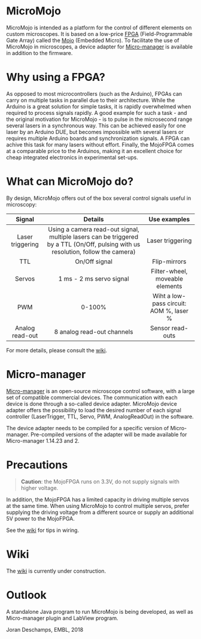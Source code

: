 # MicroMojo

MicroMojo is intended as a platform for the control of different elements on custom microscopes. It is based on a low-price [FPGA](https://en.wikipedia.org/wiki/Field-programmable_gate_array "Wikipedia") (Field-Programmable Gate Array) called the [Mojo](https://embeddedmicro.com/products/mojo-v3 "Mojo V3") (Embedded Micro). To facilitate the use of MicroMojo in microscopes, a device adapter for [Micro-manager](https://micro-manager.org/ "Micro-manager website") is available in addition to the firmware.

# Why using a FPGA?

As opposed to most microcontrollers (such as the Arduino), FPGAs can carry on multiple tasks in parallel due to their architecture. While the Arduino is a great solution for simple tasks, it is rapidly overwhelmed when required to process signals rapidly. A good example for such a task - and the original motivation for MicroMojo - is to pulse in the microsecond range several lasers in a synchronous way. This can be achieved easily for one laser by an Arduino DUE, but becomes impossible with several lasers or requires multiple Arduino boards and synchronization signals. A FPGA can achive this task for many lasers without effort. Finally, the MojoFPGA comes at a comparable price to the Arduinos, making it an excellent choice for cheap integrated electronics in experimental set-ups. 

# What can MicroMojo do?

By design, MicroMojo offers out of the box several control signals useful in microscopy:

| Signal           | Details           | Use examples  |
| :--------------: |:-------------:| :-----:|
| Laser triggering | Using a camera read-out signal, multiple lasers can be triggered by a TTL (On/Off, pulsing with us resolution, follow the camera) | Laser triggering |
| TTL              | On/Off signal      |  Flip-mirrors  |
| Servos           | 1 ms - 2 ms servo signal      | Filter-wheel, moveable elements |
| PWM              | 0-100%      | Wiht a low-pass circuit: AOM %, laser % |
| Analog read-out  | 8 analog read-out channels      | Sensor read-outs |

For more details, please consult the [wiki](https://github.com/jdeschamps/MicroMojo/wiki).

# Micro-manager

[Micro-manager](https://micro-manager.org/ "Micro-manager website") is an open-source microscope control software, with a large set of compatible commercial devices. The communication with each device is done through a so-called device adapter. MicroMojo device adapter offers the possibility to load the desired number of each signal controller (LaserTrigger, TTL, Servo, PWM, AnalogReadOut) in the software. 

The device adapter needs to be compiled for a specific version of Micro-manager. Pre-compiled versions of the adapter will be made available for Micro-manager 1.14.23 and 2.

# Precautions

> **Caution**: the MojoFPGA runs on 3.3V, do not supply signals with higher voltage.

In addition, the MojoFPGA has a limited capacity in driving multiple servos at the same time. When using MicroMojo to control multiple servos, prefer supplying the driving voltage from a different source or supply an additional 5V power to the MojoFPGA.

See the [wiki](https://github.com/jdeschamps/MicroMojo/wiki) for tips in wiring.

# Wiki

The [wiki](https://github.com/jdeschamps/MicroMojo/wiki) is currently under construction.

# Outlook

A standalone Java program to run MicroMojo is being developed, as well as Micro-manager plugin and LabView program.


Joran Deschamps, EMBL, 2018
